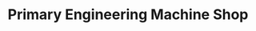 ---
title: "Primary Engineering Machine Shop"
url: /gbarnga/primary-engineering-machine-shop/
shop: Eisenwaren
---